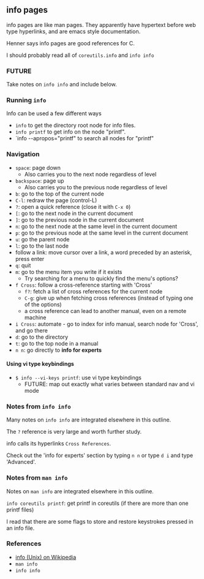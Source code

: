 ## info pages

info pages are like man pages. They apparently have hypertext before web type hyperlinks, and are emacs style documentation.

Henner says info pages are good references for C.

I should probably read all of `coreutils.info` and `info info`


### FUTURE

Take notes on `info info` and include below.


### Running `info`

Info can be used a few different ways

- `info` to get the directory root node for info files.
- `info printf` to get info on the node "printf".
- `info --apropos="printf" to search all nodes for "printf"


### Navigation

- `space`: page down
    - Also carries you to the next node regardless of level
- `backspace`: page up
    - Also carries you to the previous node regardless of level
- `b`: go to the top of the current node
- `C-l`: redraw the page (control-L)
- `?`: open a quick reference (close it with `C-x 0`)
- `[`: go to the next node in the current document
- `]`: go to the previous node in the current document
- `n`: go to the next node at the same level in the current document
- `p`: go to the previous node at the same level in the current document
- `u`: go the parent node
- `l`: go to the last node
- follow a link: move cursor over a link, a word preceded by an asterisk, press enter
- `q`: quit
- `m`: go to the menu item you write if it exists
    - Try searching for a menu to quickly find the menu's options?
- `f Cross`: follow a cross-reference starting with 'Cross'
    - `f?`: fetch a list of cross references for the current node
    - `C-g`: give up when fetching cross references (instead of typing one of the options)
    - a cross reference can lead to another manual, even on a remote machine
- `i Cross`: automate - go to index for info manual, search node for 'Cross', and go there
- `d`: go to the directory
- `t`: go to the top node in a manual
- `n n`: go directly to **info for experts**


#### Using vi type keybindings

- `$ info --vi-keys printf`: use vi type keybindings
    - FUTURE: map out exactly what varies between standard nav and vi mode


### Notes from `info info`

Many notes on `info info` are integrated elsewhere in this outline.

The `?` reference is very large and worth further study.

info calls its hyperlinks `Cross References`.

Check out the 'info for experts' section by typing `n n` or type `d i` and type 'Advanced'.


### Notes from `man info`

Notes on `man info` are integrated elsewhere in this outline.

`info coreutils printf`: get printf in coreutils (if there are more than one printf files)

I read that there are some flags to store and restore keystrokes pressed in an info file.


### References

- [info (Unix) on Wikipedia](https://en.wikipedia.org/wiki/Info_(Unix))
- `man info`
- `info info`
